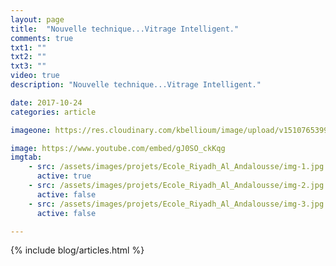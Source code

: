 ```yaml
---
layout: page
title:  "Nouvelle technique...Vitrage Intelligent."
comments: true
txt1: ""
txt2: ""
txt3: ""
video: true
description: "Nouvelle technique...Vitrage Intelligent."

date: 2017-10-24
categories: article

imageone: https://res.cloudinary.com/kbellioum/image/upload/v1510765399/img-2_v8h8ku.jpg

image: https://www.youtube.com/embed/gJ0SO_ckKqg
imgtab:
    - src: /assets/images/projets/Ecole_Riyadh_Al_Andalousse/img-1.jpg
      active: true
    - src: /assets/images/projets/Ecole_Riyadh_Al_Andalousse/img-2.jpg
      active: false
    - src: /assets/images/projets/Ecole_Riyadh_Al_Andalousse/img-3.jpg
      active: false

---
```


{% include blog/articles.html %}
